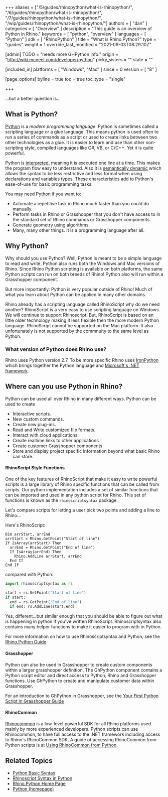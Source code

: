 +++
aliases = ["/5/guides/rhinopython/what-is-rhinopython/", "/6/guides/rhinopython/what-is-rhinopython/", "/7/guides/rhinopython/what-is-rhinopython/", "/wip/guides/rhinopython/what-is-rhinopython/"]
authors = [ "dan" ]
categories = [ "Overview" ]
description = "This guide is an overview of Python in Rhino."
keywords = [ "python", "overview" ]
languages = [ "Python" ]
sdk = [ "RhinoPython" ]
title = "What is Rhino.Python?"
type = "guides"
weight = 1
override_last_modified = "2021-09-03T08:29:10Z"

[admin]
TODO = "needs more GHPython info."
origin = "http://wiki.mcneel.com/developer/python"
picky_sisters = ""
state = ""

[included_in]
platforms = [ "Windows", "Mac" ]
since = 0
version = [ "8" ]

[page_options]
byline = true
toc = true
toc_type = "single"

+++

...but a better question is...

## What is Python?

[Python](https://www.python.org/) is a *modern programming language*. Python is sometimes called a scripting language or a glue language.  This means python is used often to run a series of commands as a script or used to create links between two other technologies as a glue. It is easier to learn and use than other non-scripting style, compiled languages like C#, VB, or C/C++.  Yet it is quite powerful.

Python is [interpreted](https://en.wikipedia.org/wiki/Programming_language_implementation), meaning it is executed one line at a time.  This makes the program flow easy to understand.  Also it is [semantically dynamic](https://en.wikipedia.org/wiki/Programming_language#Static_versus_dynamic_typing) which allows the syntax to be less restrictive and less formal when using declarations and variables types.  These characteristics add to Python's ease-of-use for basic programming tasks.

You may need Python if you want to:

- Automate a repetitive task in Rhino much faster than you could do manually.
- Perform tasks in Rhino or Grasshopper that you don't have access to in the standard set of Rhino commands or Grasshopper components.
- Generate geometry using algorithms.
- Many, many other things.  It is a programming language after all.

## Why Python?

Why should you use Python?  Well, Python is meant to be a simple language to read and write. Python also runs both the Windows and Mac versions of Rhino.  Since Rhino Python scripting is available on both platforms, the same Python scripts can run on both breeds of Rhino! Python also will run within a Grasshopper component.

But more importantly: Python is very popular outside of Rhino! Much of what you learn about Python can be applied in many other domains.

Rhino already has a scripting language called RhinoScript why do we need another?  RhinoScript is a very easy to use scripting language on Windows. We will continue to support Rhinoscript.  But, RhinoScript is based on an little older technology making it less flexible then the more modern Python language. RhinoScript cannot be supported on the Mac platform.  It also unfortunately is not supported by the commnuity to the same level as Python.

### What version of Python does Rhino use?

Rhino uses Python version 2.7. To be more specific Rhino uses [IronPython](http://ironpython.net/) which brings together the Python language and [Microsoft's .NET framework](https://en.wikipedia.org/wiki/.NET_Framework).

## Where can you use Python in Rhino?

Python can be used all over Rhino in many different ways. Python can be used to create

- Interactive scripts.
- New custom commands.
- Create new plug-ins.
- Read and Write customized file formats.
- Interact with cloud applications.
- Create realtime links to other applications
- Create customer Grasshopper components
- Store and display project specific information beyond what basic Rhino can store.

#### RhinoScript Style Functions

One of the key features of RhinoScript that make it easy to write powerful scripts is a large library of Rhino specific functions that can be called from scripts.  Our python implementation includes a set of similar functions that can be imported and used in any python script for Rhino.  This set of functions is known as the `rhinoscriptsyntax` package.

Let's compare scripts for letting a user pick two points and adding a line to Rhino...

Here's RhinoScript:

```vbnet
Dim arrStart, arrEnd
arrStart = Rhino.GetPoint("Start of line")
If IsArray(arrStart) Then
  arrEnd = Rhino.GetPoint("End of line")
  If IsArray(arrEnd) Then
    Rhino.AddLine arrStart, arrEnd
  End If
End If
```

compared with Python:

```py
import rhinoscriptsyntax as rs

start = rs.GetPoint("Start of line")
if start:
  end = rs.GetPoint("End of line")
  if end: rs.AddLine(start,end)
```

Yes, different...but similar enough that you should be able to figure out what is happening in python if you've written RhinoScript. Rhinoscriptsyntax also contains many helper functions to make it easier to program with in Python.

For more information on how to use Rhinoscriptsyntax and Python, see the [Rhino.Python Guide](/guides/rhinopython/)


#### Grasshopper

Python can also be used in Grasshopper to create custom components within a larger grasshopper definition. The GhPython component contains a Python script editor and direct access to Python, Rhino and Grasshopper functions.  Use GhPython to create and manipulate customer data within Grasshopper.

For an introduction to GhPython in Grasshopper, see the [Your First Python Script in Grasshopper Guide](/guides/rhinopython/your-first-python-script-in-grasshopper)

#### RhinoCommon

[Rhinocommon](/guides/rhinopython/what-is-rhinocommon/) is a low-level powerful SDK for all Rhino platforms used mainly by more experienced developers.  Python scripts can use Rhinocommon, to have full access to the .NET framework including access to Rhino's RhinoCommon SDK.  A guide of accessing RhinoCommon from Python scripts is at [Using RhinoCommon from Python](/guides/rhinopython/using-rhinocommon-from-python).

## Related Topics

- [Python Basic Syntax](/guides/rhinopython/python-statements/)
- [Rhinoscript Syntax in Python](/guides/rhinopython/python-rhinoscriptsyntax-introduction/)
- [Rhino.Python Home Page](/guides/rhinopython/)
- [Python (homepage)](https://www.python.org/)
